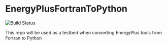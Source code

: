 # EnergyPlusFortranToPython

[![Build Status](https://travis-ci.com/Myoldmopar/EnergyPlusFortranToPython.svg?branch=master)](https://travis-ci.com/Myoldmopar/EnergyPlusFortranToPython)

This repo will be used as a testbed when converting EnergyPlus tools from Fortran to Python
